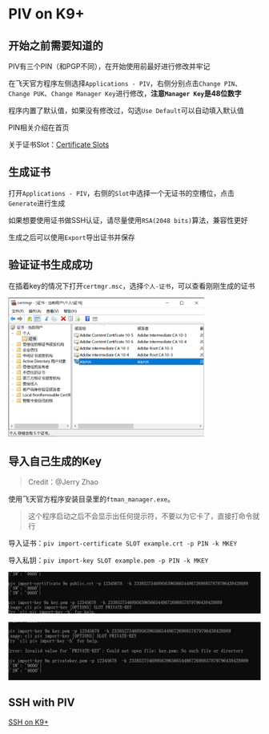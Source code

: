 # PIV on K9+

## 开始之前需要知道的

PIV有三个PIN（和PGP不同），在开始使用前最好进行修改并牢记

在飞天官方程序左侧选择`Applications - PIV`，右侧分别点击`Change PIN`、`Change PUK`、`Change Manager Key`进行修改，**注意`Manager Key`是48位数字**

程序内置了默认值，如果没有修改过，勾选`Use Default`可以自动填入默认值

PIN相关介绍在首页

关于证书Slot：[Certificate Slots](https://developers.yubico.com/PIV/Introduction/Certificate_slots.html)

## 生成证书

打开`Applications - PIV`，右侧的`Slot`中选择一个无证书的空槽位，点击`Generate`进行生成

如果想要使用证书做SSH认证，请尽量使用`RSA(2048 bits)`算法，兼容性更好

生成之后可以使用`Export`导出证书并保存

## 验证证书生成成功

在插着key的情况下打开`certmgr.msc`，选择`个人-证书`，可以查看刚刚生成的证书

<img src="image-20211023195727296.png" alt="image-20211023195727296" style="zoom:50%;" />

## 导入自己生成的Key

> Credit：@Jerry Zhao

使用飞天官方程序安装目录里的`ftman_manager.exe`。

> 这个程序启动之后不会显示出任何提示符，不要以为它卡了，直接打命令就行

导入证书：`piv import-certificate SLOT example.crt -p PIN -k MKEY`

导入私钥：`piv import-key SLOT example.pem -p PIN -k MKEY`

![image-20211023210825642](image-20211023210825642.png)

![image-20211023210813395](image-20211023210813395.png)

## SSH with PIV

[SSH on K9+](https://github.com/AsterisMono/ftsafe-k9plus-user-guide/blob/main/guides/ssh.md)

